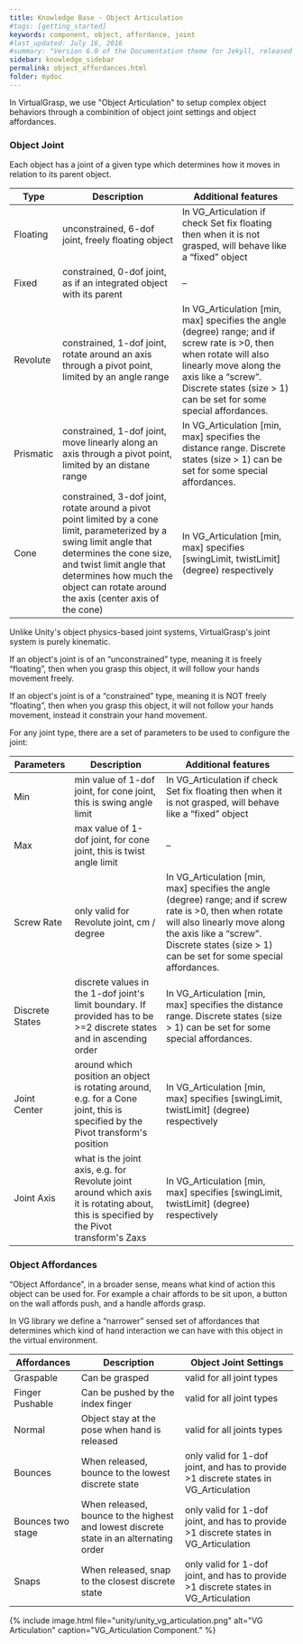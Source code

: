 ```yaml
---
title: Knowledge Base - Object Articulation
#tags: [getting_started]
keywords: component, object, affordance, joint
#last_updated: July 16, 2016
#summary: "Version 6.0 of the Documentation theme for Jekyll, released July 4, 2016, implements relative links so you can view the files offline or on any server without configuring urls and baseurls. Additionally, you can store pages in subdirectories. Templates for alerts and images are available."
sidebar: knowledge_sidebar
permalink: object_affordances.html
folder: mydoc
---
```


In VirtualGrasp, we use "Object Articulation" to setup complex object behaviors through a combinition of object joint settings and object affordances.


### Object Joint

Each object has a joint of a given type which determines how it moves in relation to its parent object.

| Type | Description | Additional features |
|-------|--------|---------|
| Floating | unconstrained, 6-dof joint, freely floating object | In VG_Articulation if check Set fix floating then when it is not grasped, will behave like a “fixed” object |
| Fixed | constrained, 0-dof joint, as if an integrated object with its parent | – |
| Revolute | constrained, 1-dof joint, rotate around an axis through a pivot point, limited by an angle range | In VG_Articulation [min, max] specifies the angle (degree) range; and if screw rate is >0, then when rotate will also linearly move along the axis like a “screw”. Discrete states (size > 1) can be set for some special affordances. | 
| Prismatic | constrained, 1-dof joint, move linearly along an axis through a pivot point, limited by an distane range | In VG_Articulation [min, max] specifies the distance range. Discrete states (size > 1) can be set for some special affordances. | 
| Cone | constrained, 3-dof joint, rotate around a pivot point limited by a cone limit, parameterized by a swing limit angle that determines the cone size, and twist limit angle that determines how much the object can rotate around the axis (center axis of the cone) | In VG_Articulation [min, max] specifies [swingLimit, twistLimit] (degree) respectively | 


Unlike Unity's object physics-based joint systems, VirtualGrasp's joint system is purely kinematic. 

If an object's joint is of an “unconstrained” type, meaning it is freely “floating”, then when you grasp this object, it will follow your hands movement freely.

If an object's joint is of a “constrained” type, meaning it is NOT freely “floating”, then when you grasp this object, it will not follow your hands movement, instead it constrain your hand movement.

For any joint type, there are a set of parameters to be used to configure the joint:

| Parameters | Description | Additional features |
|-------|--------|---------|
| Min | min value of 1-dof joint, for cone joint, this is swing angle limit | In VG_Articulation if check Set fix floating then when it is not grasped, will behave like a “fixed” object |
| Max | max value of 1-dof joint, for cone joint, this is twist angle limit | – |
| Screw Rate | only valid for Revolute joint, cm / degree | In VG_Articulation [min, max] specifies the angle (degree) range; and if screw rate is >0, then when rotate will also linearly move along the axis like a “screw”. Discrete states (size > 1) can be set for some special affordances. | 
| Discrete States | discrete values in the 1-dof joint's limit boundary. If provided has to be >=2 discrete states and in ascending order| In VG_Articulation [min, max] specifies the distance range. Discrete states (size > 1) can be set for some special affordances. | 
| Joint Center | around which position an object is rotating around, e.g. for a Cone joint, this is specified by the Pivot transform's position| In VG_Articulation [min, max] specifies [swingLimit, twistLimit] (degree) respectively | 
| Joint Axis | what is the joint axis, e.g. for Revolute joint around which axis it is rotating about, this is specified by the Pivot transform's Zaxs| In VG_Articulation [min, max] specifies [swingLimit, twistLimit] (degree) respectively | 


### Object Affordances

“Object Affordance”, in a broader sense, means what kind of action this object can be used for. For example a chair affords to be sit upon, a button on the wall affords push, and a handle affords grasp.

In VG library we define a “narrower” sensed set of affordances that determines which kind of hand interaction we can have with this object in the virtual environment. 

| Affordances | Description | Object Joint Settings |
|-------|--------|---------|
| Graspable | Can be grasped | valid for all joint types | 
| Finger Pushable | Can be pushed by the index finger | valid for all joint types | 
| Normal | Object stay at the pose when hand is released  | valid for all joints types| 
| Bounces | When released, bounce to the lowest discrete state | only valid for 1-dof joint, and has to provide >1 discrete states in VG_Articulation | 
| Bounces two stage | When released, bounce to the highest and lowest discrete state in an alternating order | only valid for 1-dof joint, and has to provide >1 discrete states in VG_Articulation | 
| Snaps | When released, snap to the closest discrete state | only valid for 1-dof joint, and has to provide >1 discrete states in VG_Articulation | 



{% include image.html file="unity/unity_vg_articulation.png" alt="VG Articulation" caption="VG_Articulation Component." %}

